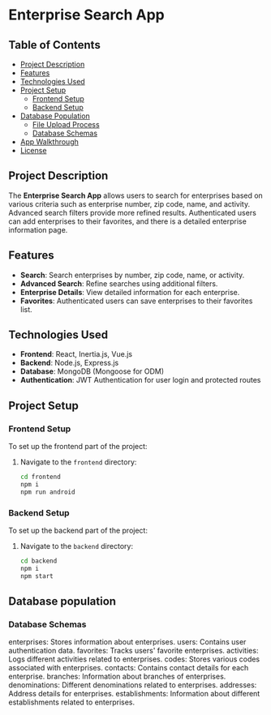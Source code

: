 # Enterprise Search App

## Table of Contents
- [Project Description](#project-description)
- [Features](#features)
- [Technologies Used](#technologies-used)
- [Project Setup](#project-setup)
  - [Frontend Setup](#frontend-setup)
  - [Backend Setup](#backend-setup)
- [Database Population](#database-population)
  - [File Upload Process](#file-upload-process)
  - [Database Schemas](#database-schemas)
- [App Walkthrough](#app-walkthrough)
- [License](#license)

## Project Description

The **Enterprise Search App** allows users to search for enterprises based on various criteria such as enterprise number, zip code, name, and activity. Advanced search filters provide more refined results. Authenticated users can add enterprises to their favorites, and there is a detailed enterprise information page.

## Features

- **Search**: Search enterprises by number, zip code, name, or activity.
- **Advanced Search**: Refine searches using additional filters.
- **Enterprise Details**: View detailed information for each enterprise.
- **Favorites**: Authenticated users can save enterprises to their favorites list.


## Technologies Used

- **Frontend**: React, Inertia.js, Vue.js
- **Backend**: Node.js, Express.js
- **Database**: MongoDB (Mongoose for ODM)
- **Authentication**: JWT Authentication for user login and protected routes


## Project Setup

### Frontend Setup

To set up the frontend part of the project:

1. Navigate to the `frontend` directory:
   ```bash
   cd frontend
   npm i
   npm run android
### Backend Setup

To set up the backend part of the project:

1. Navigate to the `backend` directory:
   ```bash
   cd backend
   npm i
   npm start

## Database population
### Database Schemas
enterprises: Stores information about enterprises.
users: Contains user authentication data.
favorites: Tracks users' favorite enterprises.
activities: Logs different activities related to enterprises.
codes: Stores various codes associated with enterprises.
contacts: Contains contact details for each enterprise.
branches: Information about branches of enterprises.
denominations: Different denominations related to enterprises.
addresses: Address details for enterprises.
establishments: Information about different establishments related to enterprises.

